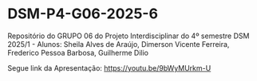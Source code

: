 # DSM-P4-G06-2025-6
Repositório do GRUPO 06 do Projeto Interdisciplinar do 4º semestre DSM 2025/1 - Alunos: Sheila Alves de Araújo,  Dimerson Vicente Ferreira, Frederico Pessoa Barbosa, Guilherme Dilio

Segue link da Apresentação:
https://youtu.be/9bWyMUrkm-U